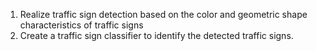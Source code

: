 
1. Realize traffic sign detection based on the color and geometric shape characteristics of traffic signs
2. Create a traffic sign classifier to identify the detected traffic signs.
